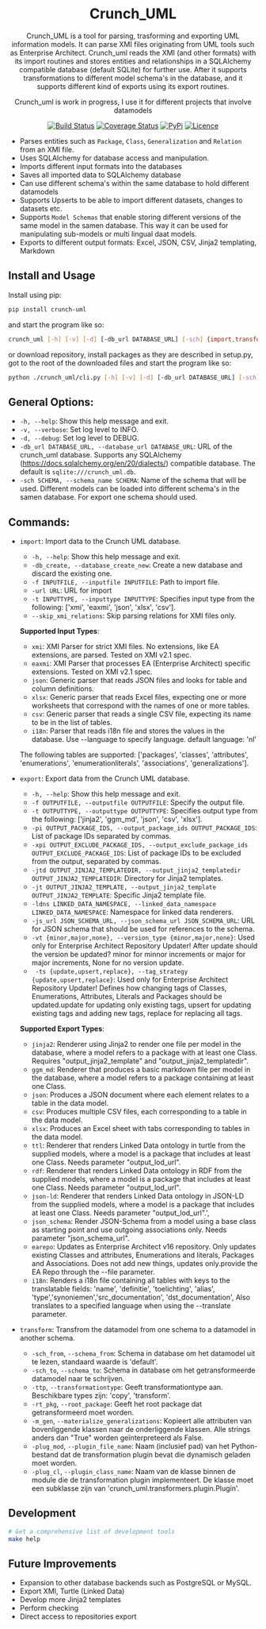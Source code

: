 <div align="center">

# Crunch_UML

Crunch_UML is a tool for parsing, trasforming and exporting UML information models. It can parse XMI files originating from UML tools such as Enterprise Architect. Crunch_uml reads the XMI (and other formats) with its import routines and stores entities and relationships in a SQLAlchemy compatible database (default SQLite) for further use. After it supports transformations to different model schema's in the database, and it supports different kind of exports using its export routines.

Crunch_uml is work in progress, I use it for different projects that involve datamodels 

[![Build Status](https://github.com/brienen/crunch_uml/workflows/build/badge.svg)](https://github.com/brienen/crunch_uml/actions)
[![Coverage Status](https://coveralls.io/repos/github/brienen/crunch_uml/badge.svg?branch=main)](https://coveralls.io/github/brienen/crunch_uml?branch=main)
[![PyPi](https://img.shields.io/pypi/v/crunch_uml)](https://pypi.org/project/crunch_uml)
[![Licence](https://img.shields.io/badge/license-MIT-blue)](LICENSE)

</div>

- Parses entities such as `Package`, `Class`, `Generalization` and `Relation` from an XMI file.
- Uses SQLAlchemy for database access and manipulation.
- Imports different input formats into the databases
- Saves all imported data to SQLAlchemy database
- Can use different schema's within the same database to hold different datamodels
- Supports Upserts to be able to import different datasets, changes to datasets etc.  
- Supports `Model Schemas` that enable storing different versions of the same model in the samen database. This way it can be used for manipulating sub-models or multi lingual daat models.
- Exports to different output formats: Excel, JSON, CSV, Jinja2 templating, Markdown

## Install and Usage

Install using pip:

```bash
pip install crunch-uml
```

and start the program like so:

```bash
crunch_uml [-h] [-v] [-d] [-db_url DATABASE_URL] [-sch] {import,transform,export} ...
```

or download repository, install packages as they are described in setup.py, got to the root of the downloaded files and start the program like so:  

```bash
python ./crunch_uml/cli.py [-h] [-v] [-d] [-db_url DATABASE_URL] [-sch] {import,transform,export} ...
```

## General Options:

- `-h, --help`: Show this help message and exit.
- `-v, --verbose`: Set log level to INFO.
- `-d, --debug`: Set log level to DEBUG.
- `-db_url DATABASE_URL, --database_url DATABASE_URL`: URL of the crunch_uml database. Supports any SQLAlchemy (https://docs.sqlalchemy.org/en/20/dialects/) compatible database. The default is `sqlite:///crunch_uml.db`.
- `-sch SCHEMA, --schema_name SCHEMA`: Name of the schema that will be used. Different models can be loaded into different schema's in the samen database. For export one schema should used.

## Commands:

- `import`: Import data to the Crunch UML database.
  - `-h, --help`: Show this help message and exit.
  - `-db_create, --database_create_new`: Create a new database and discard the existing one.
  - `-f INPUTFILE, --inputfile INPUTFILE`: Path to import file.
  - `-url URL`: URL for import
  - `-t INPUTTYPE, --inputtype INPUTTYPE`: Specifies input type from the following: ['xmi', 'eaxmi', 'json', 'xlsx', 'csv'].
  - `--skip_xmi_relations`: Skip parsing relations for XMI files only.
  
  **Supported Input Types**:
    - `xmi`: XMI Parser for strict XMI files. No extensions, like EA extensions, are parsed. Tested on XMI v2.1 spec.
    - `eaxmi`: XMI Parser that processes EA (Enterprise Architect) specific extensions. Tested on XMI v2.1 spec.
    - `json`: Generic parser that reads JSON files and looks for table and column definitions.
    - `xlsx`: Generic parser that reads Excel files, expecting one or more worksheets that correspond with the names of one or more tables.
    - `csv`: Generic parser that reads a single CSV file, expecting its name to be in the list of tables.
    - `i18n`: Parser that reads i18n file and stores the values in the database. Use --language to specify language. default language: 'nl'
  
  The following tables are supported: ['packages', 'classes', 'attributes', 'enumerations', 'enumerationliterals', 'associations', 'generalizations'].

- `export`: Export data from the Crunch UML database.
  - `-h, --help`: Show this help message and exit.
  - `-f OUTPUTFILE, --outputfile OUTPUTFILE`: Specify the output file.
  - `-t OUTPUTTYPE, --outputtype OUTPUTTYPE`: Specifies output type from the following: ['jinja2', 'ggm_md', 'json', 'csv', 'xlsx'].
  - `-pi OUTPUT_PACKAGE_IDS, --output_package_ids OUTPUT_PACKAGE_IDS`: List of package IDs separated by commas.
  - `-xpi OUTPUT_EXCLUDE_PACKAGE_IDS, --output_exclude_package_ids OUTPUT_EXCLUDE_PACKAGE_IDS`: List of package IDs to be excluded from the output, separated by commas.
  - `-jtd OUTPUT_JINJA2_TEMPLATEDIR, --output_jinja2_templatedir OUTPUT_JINJA2_TEMPLATEDIR`: Directory for Jinja2 templates.
  - `-jt OUTPUT_JINJA2_TEMPLATE, --output_jinja2_template OUTPUT_JINJA2_TEMPLATE`: Specific Jinja2 template file.
  - `-ldns LINKED_DATA_NAMESPACE, --linked_data_namespace LINKED_DATA_NAMESPACE`: Namespace for linked data renderers.
  - `-js_url JSON_SCHEMA_URL, --json_schema_url JSON_SCHEMA_URL`: URL for JSON schema that should be used for references to the schema.
  - `-vt {minor,major,none}, --version_type {minor,major,none}`: Used only for Enterprise Architect Repository Updater! After update should the version be updated? minor for minnor increments or major for major increments, None for no version update.
  - ` -ts {update,upsert,replace}, --tag_strategy {update,upsert,replace}`: Used only for Enterprise Architect Repository Updater! Defines how changing tags of Classes, Enumerations, Attributes, Literals and Packages should be updated.update for updating only existing tags, upsert for updating existing tags and adding new tags, replace for replacing all tags.
 
  **Supported Export Types**:
    - `jinja2`: Renderer using Jinja2 to render one file per model in the database, where a model refers to a package with at least one Class. Requires "output_jinja2_template" and "output_jinja2_templatedir".
    - `ggm_md`: Renderer that produces a basic markdown file per model in the database, where a model refers to a package containing at least one Class.
    - `json`: Produces a JSON document where each element relates to a table in the data model.
    - `csv`: Produces multiple CSV files, each corresponding to a table in the data model.
    - `xlsx`: Produces an Excel sheet with tabs corresponding to tables in the data model.
    - `ttl`: Renderer that renders Linked Data ontology in turtle from the supplied models, where a model is a package that includes at least one Class. Needs parameter "output_lod_url".
    - `rdf`: Renderer that renders Linked Data ontology in RDF from the supplied models, where a model is a package that includes at least one Class.  Needs parameter "output_lod_url".
    - `json-ld`: Renderer that renders Linked Data ontology in JSON-LD from the supplied models, where a model is a package that includes at least one Class. Needs parameter "output_lod_url".',
    - `json_schema`: Render JSON-Schema from a model using a base class as starting point and use outgoing associations only. Needs parameter "json_schema_url".  
    - `earepo`: Updates as Enterprise Architect v16 repository. Only updates existing Classes and attributes, Enumerations and literals, Packages and Associations. Does not add new things, updates only.provide the EA Repo through the --file parameter.
    - `i18n`: Renders a i18n file containing all tables with keys to the translatable fields: 'name', 'definitie', 'toelichting', 'alias', 'type','synoniemen','src_documentation', 'dst_documentation', Also translates to a specified language when using the --translate parameter.

- `transform`: Transfrom the datamodel from one schema to a datamodel in another schema.
  - `-sch_from`, `--schema_from`: Schema in database om het datamodel uit te lezen, standaard waarde is 'default'.
  - `-sch_to`, `--schema_to`: Schema in database om het getransformeerde datamodel naar te schrijven.
  - `-ttp`, `--transformationtype`: Geeft transformationtype aan. Beschikbare types zijn: 'copy', 'transform'.
  - `-rt_pkg`, `--root_package`: Geeft het root package dat getransformeerd moet worden.
  - `-m_gen`, `--materialize_generalizations`: Kopieert alle attributen van bovenliggende klassen naar de onderliggende klassen. Alle strings anders dan "True" worden geïnterpreteerd als False.
  - `-plug_mod`, `--plugin_file_name`: Naam (inclusief pad) van het Python-bestand dat de transformation plugin bevat die dynamisch geladen moet worden.
  - `-plug_cl`, `--plugin_class_name`: Naam van de klasse binnen de module die de transformation plugin implementeert. De klasse moet een subklasse zijn van 'crunch_uml.transformers.plugin.Plugin'.

## Development

```bash
# Get a comprehensive list of development tools
make help
```

## Future Improvements

- Expansion to other database backends such as PostgreSQL or MySQL.
- Export XMI, Turtle (Linked Data)
- Develop more Jinja2 templates
- Perform checking
- Direct access to repositories export
